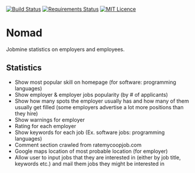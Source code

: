[![Build Status](https://travis-ci.org/Mo-Talha/Nomad.svg?branch=master)](https://travis-ci.org/Mo-Talha/Nomad)
[![Requirements Status](https://requires.io/github/Mo-Talha/Nomad/requirements.svg?branch=master)](https://requires.io/github/Mo-Talha/Nomad/requirements/?branch=master)
[![MIT Licence](https://badges.frapsoft.com/os/mit/mit.svg?v=103)](https://opensource.org/licenses/mit-license.php)

# Nomad

Jobmine statistics on employers and employees.

## Statistics
- Show most popular skill on homepage (for software: programming languages)
- Show employer & employer jobs popularity (by # of applicants)
- Show how many spots the employer usually has and how many of them usually get filled (some employers advertise a lot more positions than they hire)
- Show warnings for employer
- Rating for each employer
- Show keywords for each job (Ex. software jobs: programming languages)
- Comment section crawled from ratemycoopjob.com
- Google maps location of most probable location (for employer)
- Allow user to input jobs that they are interested in (either by job title, keywords etc.) and mail them jobs they might be interested in
